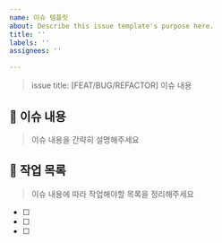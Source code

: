 ```yaml
---
name: 이슈 템플릿
about: Describe this issue template's purpose here.
title: ''
labels: ''
assignees: ''

---
```


> issue title: [FEAT/BUG/REFACTOR] 이슈 내용

## 📌 이슈 내용

> 이슈 내용을 간략히 설명해주세요



## 💼 작업 목록

> 이슈 내용에 따라 작업해야할 목록을 정리해주세요

- [ ] 
- [ ] 
- [ ]
